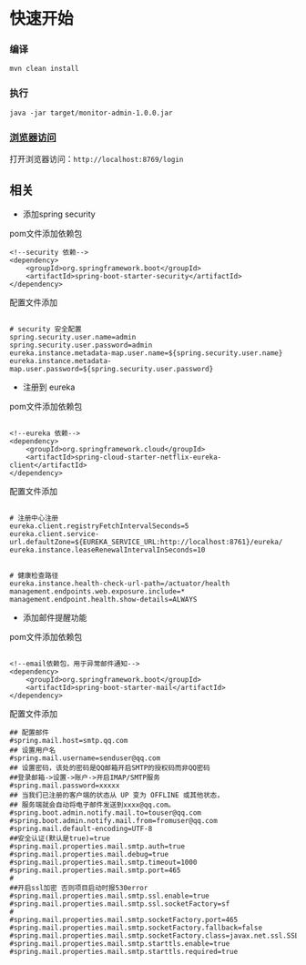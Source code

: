 # 快速开始

### 编译
``
mvn clean install 
``

    
### 执行

`
java -jar target/monitor-admin-1.0.0.jar
`

### [浏览器访问](http://localhost:8769/login)

打开浏览器访问：`http://localhost:8769/login`

## 相关

* 添加spring security

pom文件添加依赖包
    
```$xslt
<!--security 依赖-->
<dependency>
    <groupId>org.springframework.boot</groupId>
    <artifactId>spring-boot-starter-security</artifactId>
</dependency>
```

配置文件添加

```$xslt

# security 安全配置
spring.security.user.name=admin
spring.security.user.password=admin
eureka.instance.metadata-map.user.name=${spring.security.user.name}
eureka.instance.metadata-map.user.password=${spring.security.user.password}

```

*   注册到 eureka 

pom文件添加依赖包

```$xslt

<!--eureka 依赖-->
<dependency>
    <groupId>org.springframework.cloud</groupId>
    <artifactId>spring-cloud-starter-netflix-eureka-client</artifactId>
</dependency>

```


配置文件添加

```$xslt

# 注册中心注册
eureka.client.registryFetchIntervalSeconds=5
eureka.client.service-url.defaultZone=${EUREKA_SERVICE_URL:http://localhost:8761}/eureka/
eureka.instance.leaseRenewalIntervalInSeconds=10


# 健康检查路径
eureka.instance.health-check-url-path=/actuator/health
management.endpoints.web.exposure.include=*
management.endpoint.health.show-details=ALWAYS
```

*   添加邮件提醒功能 

pom文件添加依赖包

```$xslt

<!--email依赖包，用于异常邮件通知-->
<dependency>
    <groupId>org.springframework.boot</groupId>
    <artifactId>spring-boot-starter-mail</artifactId>
</dependency>

```


配置文件添加

```$xslt
## 配置邮件
#spring.mail.host=smtp.qq.com
## 设置用户名
#spring.mail.username=senduser@qq.com
## 设置密码，该处的密码是QQ邮箱开启SMTP的授权码而非QQ密码
##登录邮箱->设置->账户->开启IMAP/SMTP服务
#spring.mail.password=xxxxx
## 当我们已注册的客户端的状态从 UP 变为 OFFLINE 或其他状态，
## 服务端就会自动将电子邮件发送到xxxx@qq.com。
#spring.boot.admin.notify.mail.to=touser@qq.com
#spring.boot.admin.notify.mail.from=fromuser@qq.com
#spring.mail.default-encoding=UTF-8
##安全认证(默认是true)=true
#spring.mail.properties.mail.smtp.auth=true
#spring.mail.properties.mail.debug=true
#spring.mail.properties.mail.smtp.timeout=1000
#spring.mail.properties.mail.smtp.port=465
#
##开启ssl加密 否则项目启动时报530error
#spring.mail.properties.mail.smtp.ssl.enable=true
#spring.mail.properties.mail.smtp.ssl.socketFactory=sf
#
#spring.mail.properties.mail.smtp.socketFactory.port=465
#spring.mail.properties.mail.smtp.socketFactory.fallback=false
#spring.mail.properties.mail.smtp.socketFactory.class=javax.net.ssl.SSLSocketFactory
#spring.mail.properties.mail.smtp.starttls.enable=true
#spring.mail.properties.mail.smtp.starttls.required=true

```


